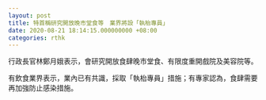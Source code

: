 ```yaml
---
layout: post
title: 特首稱研究開放晚市堂食等　業界將設「執枱專員」
date: 2020-08-21 18:14:15.000000000 +08:00
categories: rthk
---
```


行政長官林鄭月娥表示，會研究開放食肆晚市堂食、有限度重開戲院及美容院等。

有飲食業界表示，業內已有共識，採取「執枱專員」措施；有專家認為，食肆需要再加強防止感染措施。
